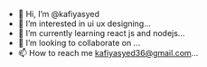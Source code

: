 - 👋 Hi, I’m @kafiyasyed
- 👀 I’m interested in ui ux designing...
- 🌱 I’m currently learning react js and nodejs...
- 💞️ I’m looking to collaborate on ...
- 📫 How to reach me kafiyasyed36@gmail.com...

<!---
kafiyasyed/kafiyasyed is a ✨ special ✨ repository because its `README.md` (this file) appears on your GitHub profile.
You can click the Preview link to take a look at your changes.
--->
